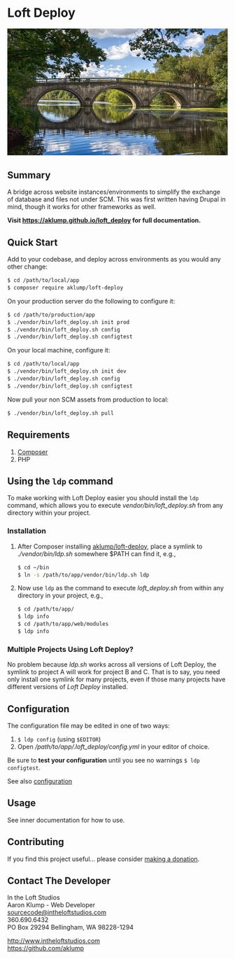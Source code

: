 # Loft Deploy

![Loft Deploy](docs/images/loft-deploy.jpg)

## Summary

A bridge across website instances/environments to simplify the exchange of database and files not under SCM.  This was first written having Drupal in mind, though it works for other frameworks as well.

**Visit <https://aklump.github.io/loft_deploy> for full documentation.**

## Quick Start

Add to your codebase, and deploy across environments as you would any other change:

```bash
$ cd /path/to/local/app
$ composer require aklump/loft-deploy
```

On your production server do the following to configure it:

```bash
$ cd /path/to/production/app
$ ./vendor/bin/loft_deploy.sh init prod
$ ./vendor/bin/loft_deploy.sh config
$ ./vendor/bin/loft_deploy.sh configtest
```

On your local machine, configure it:

```bash
$ cd /path/to/local/app
$ ./vendor/bin/loft_deploy.sh init dev
$ ./vendor/bin/loft_deploy.sh config
$ ./vendor/bin/loft_deploy.sh configtest
```

Now pull your non SCM assets from production to local:

```bash
$ ./vendor/bin/loft_deploy.sh pull
```
## Requirements

1. [Composer](https://getcomposer.org/)
1. PHP

## Using the `ldp` command

To make working with Loft Deploy easier you should install the `ldp` command,
which allows you to execute _vendor/bin/loft_deploy.sh_ from any directory
within your project.

### Installation

1. After Composer
   installing [aklump/loft-deploy](https://github.com/aklump/loft_deploy), place
   a symlink to _./vendor/bin/ldp.sh_ somewhere $PATH can find it, e.g.,

    ```bash
    $ cd ~/bin
    $ ln -s /path/to/app/vendor/bin/ldp.sh ldp
    ```

1. Now use `ldp` as the command to execute _loft_deploy.sh_ from within any
   directory in your project, e.g.,

    ```bash
    $ cd /path/to/app/
    $ ldp info
    $ cd /path/to/app/web/modules
    $ ldp info
    ```

### Multiple Projects Using Loft Deploy?

No problem because _ldp.sh_ works across all versions of Loft Deploy, the
symlink to project A will work for project B and C. That is to say, you need
only install one symlink for many projects, even if those many projects have different versions of _Loft Deploy_ installed.

## Configuration

The configuration file may be edited in one of two ways:

1. `$ ldp config` (using `$EDITOR`)
1. Open _/path/to/app/.loft_deploy/config.yml_ in your editor of choice.

Be sure to **test your configuration** until you see no warnings  `$ ldp configtest`.

See also [configuration](@config)

## Usage

See inner documentation for how to use.

## Contributing

If you find this project useful... please consider [making a donation](https://www.paypal.com/cgi-bin/webscr?cmd=_s-xclick&hosted_button_id=4E5KZHDQCEUV8&item_name=Gratitude%20for%20aklump%2Floft_deploy).

## Contact The Developer

In the Loft Studios  
Aaron Klump - Web Developer  
sourcecode@intheloftstudios.com  
360.690.6432  
PO Box 29294 Bellingham, WA 98228-1294

<http://www.intheloftstudios.com>  
<https://github.com/aklump>  

